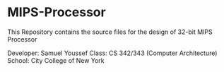 # MIPS-Processor

This Repository contains the source files for the design of 32-bit MIPS Processor

Developer: Samuel Youssef
Class: CS 342/343 (Computer Architecture)
School: City College of New York
